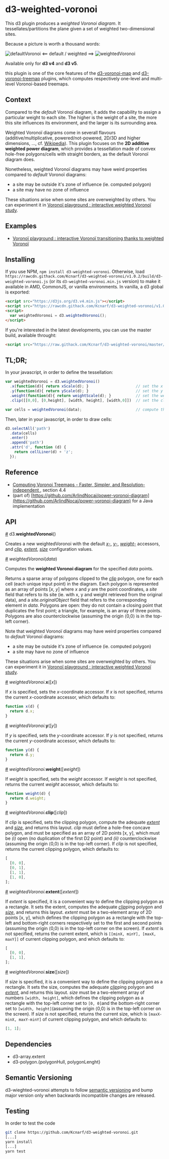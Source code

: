 # d3-weighted-voronoi

This d3 plugin produces a _weighted Voronoi diagram_. It tessellates/partitions the plane given a set of weighted two-dimensional sites.

Because a picture is worth a thousand words:

![defaultVoronoi](./img/defaultVoronoi.png) <== default / weighted ==> ![weightedVoronoi](./img/weightedVoronoi.png)

Available only for **d3 v4** and **d3 v5**.

this plugin is one of the core features of the [d3-voronoi-map](https://github.com/Kcnarf/d3-voronoi-map) and [d3-voronoi-treemap](https://github.com/Kcnarf/d3-voronoi-treemap) plugins, which computes respectively one-level and multi-level Voronoi-based treemaps.

## Context

Compared to the _default_ Voronoï diagram, it adds the capability to assign a particular weight to each site. The higher is the weight of a site, the more this site influences its environment, and the larger is its surrounding area.

Weighted Voronoï diagrams come in severall flavours (additive/multiplicative, powered/not-powered, 2D/3D and higher dimensions, ..., cf. [Wikipedia](https://en.wikipedia.org/wiki/Weighted_Voronoi_diagram)). This plugin focuses on the **2D additive weighted power diagram**, which provides a tessellation made of convex hole-free polygons/cells with straight borders, as the default Voronoï diagram does.

Nonetheless, weighted Voronoï diagrams may have weird properties compared to _default_ Voronoï diagrams:

- a site may be outside it's zone of influence (ie. computed polygon)
- a site may have no zone of influence

These situations arise when some sites are overweighted by others. You can experiment it in [Voronoï playground : interactive weighted Voronoï study](http://bl.ocks.org/Kcnarf/dacd1d9d2f0e69cf93c68ecf32f7896d).

## Examples

- [Voronoï playground : interactive Voronoï transitioning thanks to weighted Voronoï](http://bl.ocks.org/Kcnarf/7d7f60ef86a77851c38c51904f4c8d39)

## Installing

If you use NPM, `npm install d3-weighted-voronoi`. Otherwise, load `https://rawcdn.githack.com/Kcnarf/d3-weighted-voronoi/v1.0.2/build/d3-weighted-voronoi.js` (or its `d3-weighted-voronoi.min.js` version) to make it available in AMD, CommonJS, or vanilla environments. In vanilla, a d3 global is exported:

```html
<script src="https://d3js.org/d3.v4.min.js"></script>
<script src="https://rawcdn.githack.com/Kcnarf/d3-weighted-voronoi/v1.0.2/build/d3-weighted-voronoi.js"></script>
<script>
  var weightedVoronoi = d3.weightedVoronoi();
</script>
```

If you're interested in the latest developments, you can use the master build, available throught:

```html
<script src="https://raw.githack.com/Kcnarf/d3-weighted-voronoi/master/build/d3-weighted-voronoi.js"></script>
```

## TL;DR;

In your javascript, in order to define the tessellation:

```javascript
var weightedVoronoi = d3.weightedVoronoi()
  .x(function(d){ return xScale(d); }                     // set the x coordinate accessor
  .y(function(d){ return yScale(d); }                     // set the y coordinate accessor
  .weight(function(d){ return weightScale(d); }           // set the weight accessor
  .clip([[0,0], [0,height], [width, height], [width,0]])  // set the clipping polygon

var cells = weightedVoronoi(data);                        // compute the weighted Voronoi tessellation
```

Then, later in your javascript, in order to draw cells:

```javascript
d3.selectAll('path')
  .data(cells)
  .enter()
  .append('path')
  .attr('d', function (d) {
    return cellLiner(d) + 'z';
  });
```

## Reference

- [Computing Voronoi Treemaps - Faster, Simpler, and Resolution-independent ](https://www.uni-konstanz.de/mmsp/pubsys/publishedFiles/NoBr12a.pdf), section 4.4
- (part of) [https://github.com/ArlindNocaj/power-voronoi-diagram](https://github.com/ArlindNocaj/power-voronoi-diagram) for a Java implementation

## API

<a name="weightedVoronoi" href="#weightedVoronoi">#</a> d3.<b>weightedVoronoi</b>()

Creates a new weightedVoronoi with the default [_x_-](#weightedVoronoi_x), [_y_-](#weightedVoronoi_y), [_weight_-](#weightedVoronoi_weight) accessors, and [_clip_](#weightedVoronoi_clip), [_extent_](#weightedVoronoi_extent), [_size_](#weightedVoronoi_size) configuration values.

<a name="_weightedVoronoi" href="#_weightedVoronoi">#</a> <i>weightedVoronoi</i>(<i>data</i>)

Computes the **weighted Voronoi diagram** for the specified _data_ points.

Returns a sparse array of polygons clipped to the [_clip_](#weightedVoronoi_clip) polygon, one for each cell (each unique input point) in the diagram. Each polygon is represented as an array of points \[_x_, _y_\] where _x_ and _y_ are the point coordinates, a _site_ field that refers to its site (ie. with x, y and weight retrieved from the original data), and a _site.originalObject_ field that refers to the corresponding element in _data_. Polygons are open: they do not contain a closing point that duplicates the first point; a triangle, for example, is an array of three points. Polygons are also counterclockwise (assuming the origin ⟨0,0⟩ is in the top-left corner).

Note that weighted Voronoï diagrams may have weird properties compared to _default_ Voronoï diagrams:

- a site may be outside it's zone of influence (ie. computed polygon)
- a site may have no zone of influence

These situations arise when some sites are overweighted by others. You can experiment it in [Voronoï playground : interactive weighted Voronoï study](http://bl.ocks.org/Kcnarf/dacd1d9d2f0e69cf93c68ecf32f7896d).

<a name="weightedVoronoi_x" href="#weightedVoronoi_x">#</a> <i>weightedVoronoi</i>.<b>x</b>([<i>x</i>])

If _x_ is specified, sets the _x_-coordinate accessor. If _x_ is not specified, returns the current _x_-coordinate accessor, which defaults to:

```js
function x(d) {
  return d.x;
}
```

<a name="weightedVoronoi_y" href="#weightedVoronoi_y">#</a> <i>weightedVoronoi</i>.<b>y</b>([<i>y</i>])

If _y_ is specified, sets the _y_-coordinate accessor. If _y_ is not specified, returns the current _y_-coordinate accessor, which defaults to:

```js
function y(d) {
  return d.y;
}
```

<a name="weightedVoronoi_weight" href="#weightedVoronoi_weight">#</a> <i>weightedVoronoi</i>.<b>weight</b>([<i>weight</i>])

If _weight_ is specified, sets the _weight_ accessor. If _weight_ is not specified, returns the current _weight_ accessor, which defaults to:

```js
function weight(d) {
  return d.weight;
}
```

<a name="weightedVoronoi_clip" href="#weightedVoronoi_clip">#</a> <i>weightedVoronoi</i>.<b>clip</b>([<i>clip</i>])

If _clip_ is specified, sets the clipping polygon, compute the adequate [_extent_](#weightedVoronoi_extent) and [_size_](#weightedVoronoi_size), and returns this layout. _clip_ must define a hole-free concave polygon, and must be specified as an array of 2D points \[x, y\], which must be _(i)_ open (no duplication of the first D2 point) and _(ii)_ counterclockwise (assuming the origin ⟨0,0⟩ is in the top-left corner). If _clip_ is not specified, returns the current clipping polygon, which defaults to:

```js
[
  [0, 0],
  [0, 1],
  [1, 1],
  [1, 0],
];
```

<a name="weightedVoronoi_extent" href="#weightedVoronoi_extent">#</a> <i>weightedVoronoi</i>.<b>extent</b>([<i>extent</i>])

If _extent_ is specified, it is a convenient way to define the clipping polygon as a rectangle. It sets the extent, computes the adequate [_clip_](#weightedVoronoi_clip)ping polygon and [_size_](#weightedVoronoi_size), and returns this layout. _extent_ must be a two-element array of 2D points \[x, y\], which defines the clipping polygon as a rectangle with the top-left and bottom-right corners respectively set to the first and second points (assuming the origin ⟨0,0⟩ is in the top-left corner on the screen). If _extent_ is not specified, returns the current extent, which is `[[minX, minY], [maxX, maxY]]` of current clipping polygon, and which defaults to:

```js
[
  [0, 0],
  [1, 1],
];
```

<a name="weightedVoronoi_size" href="#weightedVoronoi_size">#</a> <i>weightedVoronoi</i>.<b>size</b>([<i>size</i>])

If _size_ is specified, it is a convenient way to define the clipping polygon as a rectangle. It sets the size, computes the adequate [_clip_](#weightedVoronoi_clip)ping polygon and [_extent_](#weightedVoronoi_extent), and returns this layout. _size_ must be a two-element array of numbers `[width, height]`, which defines the clipping polygon as a rectangle with the top-left corner set to `[0, 0]`and the bottom-right corner set to `[width, height]`(assuming the origin ⟨0,0⟩ is in the top-left corner on the screen). If _size_ is not specified, returns the current size, which is `[maxX-minX, maxY-minY]` of current clipping polygon, and which defaults to:

```js
[1, 1];
```

## Dependencies

- d3-array.extent
- d3-polygon.{polygonHull, polygonLenght}

## Semantic Versioning

d3-wieghted-voronoi attempts to follow [semantic versioning](https://semver.org) and
bump major version only when backwards incompatible changes are released.

## Testing

In order to test the code

```sh
git clone https://github.com/Kcnarf/d3-weighted-voronoi.git
[...]
yarn install
[...]
yarn test
```
